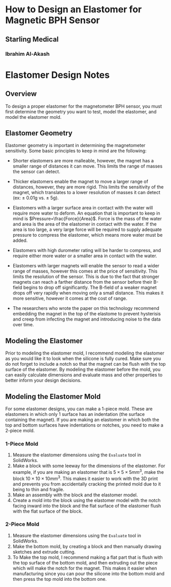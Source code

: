 # How to Design an Elastomer for Magnetic BPH Sensor
## Starling Medical
### Ibrahim Al-Akash

# Elastomer Design Notes

## Overview
To design a proper elastomer for the magnetometer BPH sensor, you must first determine the geometry you want to test, model the elastomer, and model the elastomer mold.

## Elastomer Geometry
Elastomer geometry is important in determining the magnetometer sensitivity. Some basic principles to keep in mind are the following:

- Shorter elastomers are more malleable, however, the magnet has a smaller range of distances it can move. This limits the range of masses the sensor can detect.

- Thicker elastomers enable the magnet to move a larger range of distances, however, they are more rigid. This limits the sensitivity of the magnet, which translates to a lower resolution of masses it can detect (ex: $\pm$ 0.01g vs. $\pm$ 5g).

- Elastomers with a larger surface area in contact with the water will require more water to deform. An equation that is important to keep in mind is $Pressure=\frac{Force}{Area}$. Force is the mass of the water and area is the area of the elastomer in contact with the water. If the area is too large, a very large force will be required to supply adequate pressure to compress the elastomer, which means more water must be added.

- Elastomers with high durometer rating will be harder to compress, and require either more water or a smaller area in contact with the water.

- Elastomers with larger magnets will enable the sensor to read a wider range of masses, however this comes at the price of sensitivity. This limits the resolution of the sensor. This is due to the fact that stronger magnets can reach a farther distance from the sensor before their B-field begins to drop off significantly. The B-field of a weaker magnet drops off very rapidly when moving only a small distance. This makes it more sensitive, however it comes at the cost of range.

- The researchers who wrote the paper on this technology recommend embedding the magnet in the top of the elastome to prevent hysterisis and creep from infecting the magnet and introducing noise to the data over time.

## Modeling the Elastomer
Prior to modeling the elastomer mold, I recommend modeling the elastomer as you would like it to look when the silicone is fully cured. Make sure you do not forget to include a notch so that the magnet can be flush with the top surface of the elastomer. By modeling the elastomer before the mold, you can easily calculate dimensions and evaluate mass and other properties to better inform your design decisions.

## Modeling the Elastomer Mold
For some elastomer designs, you can make a 1-piece mold. These are elastomers in which only 1 surface has an indentation (the surface containing the magnet). If you are making an elastomer in which both the top and bottom surfaces have indentations or notches, you need to make a 2-piece mold.

### 1-Piece Mold
1. Measure the elastomer dimensions using the `Evaluate` tool in SolidWorks.
2. Make a block with some leeway for the dimensions of the elastomer. For example, if you are making an elastomer that is $5\times5\times5mm^3$, make the block $10\times10\times10mm^3$.
This makes it easier to work with the 3D print and prevents you from accidentally cracking the printed mold due to it being to thin and fragile.
3. Make an assembly with the block and the elastomer model.
4. Create a mold into the block using the elastomer model with the notch facing inward into the block and the flat surface of the elastomer flush with the flat surface of the block.

### 2-Piece Mold
1. Measure the elastomer dimensions using the `Evaluate` tool in SolidWorks.
2. Make the bottom mold, by creating a block and then manually drawing sketches and extrude cutting.
3. To Make the top mold, I recommend making a flat part that is flush with the top surface of the bottom mold, and then extruding out the piece which will make the notch for the magnet. This makes it easier when manufacturing since you can pour the silicone into the bottom mold and then press the top mold into the bottom one.